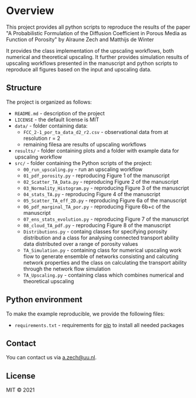 # Overview

This project provides all python scripts to reproduce the results of the 
paper "A Probabilistic Formulation of the Diffusion Coefficient in Porous Media 
as Function of Porosity" by Alraune Zech and Matthijs de Winter

It provides the class implementation of the upscaling workflows, both numerical
and theoretical upscaling. It further provides simulation results of upscaling
workflows presented in the manuscript and python scripts to reproduce all figures
based on the input and upscaling data. 


## Structure

The project is organized as follows:

- `README.md` - description of the project
- `LICENSE` - the default license is MIT
- `data/` - folder containing data:
  + `FCC_2-1_por_ta_data_d2_r2.csv` - observational data from at resolution r = 2
  + remaining filesa are results of upscaling workflows 
- `results/` - folder containing plots and a folder with example data for upscaling workflow
- `src/` - folder containing the Python scripts of the project:
  + `00_run_upscaling.py` - run an upscaling workflow   
  + `01_pdf_porosity.py` - reproducing Figure 1 of the manuscript
  + `02_Scatter_TA_Data.py` - reproducing Figure 2 of the manuscript
  + `03_Normality_Histogram.py` - reproducing Figure 3 of the manuscript
  + `04_stats_TA.py` - reproducing Figure 4 of the manuscript
  + `05_Scatter_TA_eff_2D.py` - reproducing Figure 6a of the manuscript
  + `06_pdf_marginal_TA_por.py` - reproducing Figure 6b+c of the manuscript
  + `07_ens_stats_evolution.py` - reproducing Figure 7 of the manuscript
  + `08_cloud_TA_pdf.py` - reproducing Figure 8 of the manuscript
  + `Distributions.py` - containg classes for specifying porosity distribution and
  a class for analysing connected transport ability data distributed over a range of porosity values
  + `TA_Simulation.py` - containing class for numerical upscaling work flow to generate 
  ensemble of networks consisting and calcuting network properties and the class on 
  calculating the transport ability through the network flow simulation
  + `TA_Upscaling.py` - containing class which combines numerical and theoretical upscaling


## Python environment

To make the example reproducible, we provide the following files:
- `requirements.txt` - requirements for [pip](https://pip.pypa.io/en/stable/user_guide/#requirements-files) to install all needed packages


## Contact

You can contact us via <a.zech@uu.nl>.


## License

MIT © 2021
